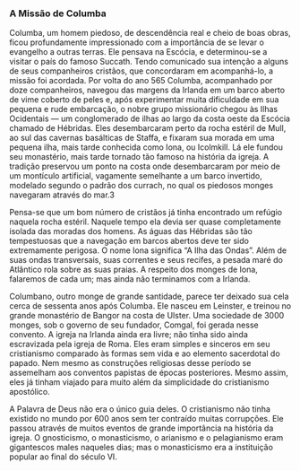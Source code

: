 ### A Missão de Columba 

Columba, um homem piedoso, de descendência real e cheio de boas obras, ficou profundamente impressionado com a importância de se levar o evangelho a outras terras. Ele pensava na Escócia, e determinou-se a visitar o país do famoso Succath. Tendo comunicado sua intenção a alguns de seus companheiros cristãos, que concordaram em acompanhá-lo, a missão foi acordada. Por volta do ano 565 Columba, acompanhado por doze companheiros, navegou das margens da Irlanda em um barco aberto de vime coberto de peles e, após experimentar muita dificuldade em sua pequena e rude embarcação, o nobre grupo missionário chegou às Ilhas Ocidentais — um conglomerado de ilhas ao largo da costa oeste da Escócia chamado de Hébridas. Eles desembarcaram perto da rocha estéril de Mull, ao sul das cavernas basálticas de Staffa, e fixaram sua morada em uma pequena ilha, mais tarde conhecida como Iona, ou Icolmkill. Lá ele fundou seu monastério, mais tarde tornado tão famoso na história da igreja. A tradição preservou um ponto na costa onde desembarcaram por meio de um montículo artificial, vagamente semelhante a um barco invertido, modelado segundo o padrão dos currach, no qual os piedosos monges navegaram através do mar.3

Pensa-se que um bom número de cristãos já tinha encontrado um refúgio naquela rocha estéril. Naquele tempo ela devia ser quase completamente isolada das moradas dos homens. As águas das Hébridas são tão tempestuosas que a navegação em barcos abertos deve ter sido extremamente perigosa. O nome Iona significa “A Ilha das Ondas”. Além de suas ondas transversais, suas correntes e seus recifes, a pesada maré do Atlântico rola sobre as suas praias. A respeito dos monges de Iona, falaremos de cada um; mas ainda não terminamos com a Irlanda.

Columbano, outro monge de grande santidade, parece ter deixado sua cela cerca de sessenta anos após Columba. Ele nasceu em Leinster, e treinou no grande monastério de Bangor na costa de Ulster. Uma sociedade de 3000 monges, sob o governo de seu fundador, Comgal, foi gerada nesse convento. A igreja na Irlanda ainda era livre; não tinha sido ainda escravizada pela igreja de Roma. Eles eram simples e sinceros em seu cristianismo comparado às formas sem vida e ao elemento sacerdotal do papado. Nem mesmo as construções religiosas desse período se assemelham aos conventos papistas de épocas posteriores. Mesmo assim, eles já tinham viajado para muito além da simplicidade do cristianismo apostólico.

A Palavra de Deus não era o único guia deles. O cristianismo não tinha existido no mundo por 600 anos sem ter contraído muitas corrupções. Ele passou através de muitos eventos de grande importância na história da igreja. O gnosticismo, o monasticismo, o arianismo e o pelagianismo eram gigantescos males naqueles dias; mas o monasticismo era a instituição popular ao final do século VI.